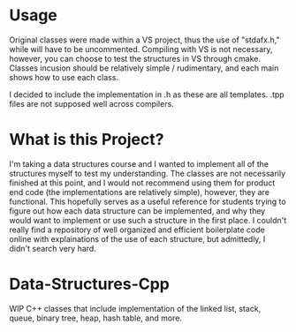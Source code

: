 # Usage
Original classes were made within a VS project, thus the use of "stdafx.h," while will have to be uncommented. Compiling with VS is not necessary, however, you can choose to test the structures in VS through cmake. 
Classes incusion should be relatively simple / rudimentary, and each main shows how to use each class.

I decided to include the implementation in .h as these are all templates. .tpp files are not supposed well across compilers. 

# What is this Project?
I'm taking a data structures course and I wanted to implement all of the structures myself to test my understanding. 
The classes are not necessarily finished at this point, and I would not recommend using them for product end code (the implementations are relatively simple), however, they are functional. This hopefully serves as a useful reference for students trying to figure out how each data structure can be implemented, and why they would want to implement or use such a structure in the first place. I couldn't really find a repository of well organized and efficient boilerplate code online with explainations of the use of each structure, but admittedly, I didn't search very hard. 

# Data-Structures-Cpp
WIP C++ classes that include implementation of the linked list, stack, queue, binary tree, heap, hash table, and more.


